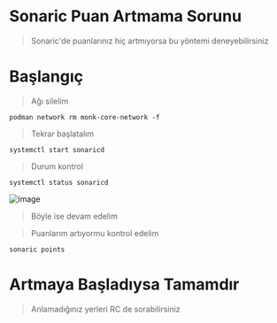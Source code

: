 # Sonaric Puan Artmama Sorunu

> Sonaric'de puanlarınız hiç artmıyorsa bu yöntemi deneyebilirsiniz

# Başlangıç
> Ağı silelim
```console
podman network rm monk-core-network -f
````

> Tekrar başlatalım
```console
systemctl start sonaricd
````

> Durum kontrol
```console
systemctl status sonaricd
````
![image](https://github.com/user-attachments/assets/8078ae7e-949f-43f1-9bfa-b5d80f5d8c30)

> Böyle ise devam edelim

> Puanlarım artıyormu kontrol edelim
```console
sonaric points
````

# Artmaya Başladıysa Tamamdır
> Anlamadığınız yerleri RC de sorabilirsiniz

